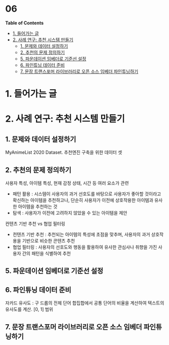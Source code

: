 06  <!-- omit in toc -->
===

**Table of Contents**
- [1. 들어가는 글](#1-들어가는-글)
- [2. 사례 연구: 추천 시스템 만들기](#2-사례-연구-추천-시스템-만들기)
  - [1. 문제와 데이터 설정하기](#1-문제와-데이터-설정하기)
  - [2. 추천의 문제 정의하기](#2-추천의-문제-정의하기)
  - [5. 파운데이션 임베더로 기준선 설정](#5-파운데이션-임베더로-기준선-설정)
  - [6. 파인튜닝 데이터 준비](#6-파인튜닝-데이터-준비)
  - [7. 문장 트랜스포머 라이브러리로 오픈 소스 임베더 파인튜닝하기](#7-문장-트랜스포머-라이브러리로-오픈-소스-임베더-파인튜닝하기)


# 1. 들어가는 글

# 2. 사례 연구: 추천 시스템 만들기
## 1. 문제와 데이터 설정하기
MyAnimeList 2020 Dataset. 추천엔진 구축을 위한 데이터 셋

## 2. 추천의 문제 정의하기
사용자 특성, 아이템 특성, 현재 감정 상태, 시간 등 여러 요소가 관련 

* 패턴 활용 : 시스템이 사용자의 과거 선호도를 바탕으로 사용자가 좋아할 것이라고 확신하는 아이템을 추천하고나, 단순히 사용자가 이전에 상호작용한 아이템과 유사한 아이템을 추천하는 것
* 탐색 : 사용자가 이전에 고려하지 않았을 수 있는 아이템을 제안

컨텐츠 기반 추천 vs 협업 필터링
* 컨텐츠 기반 추천 : 추천되는 아이템의 특성에 초점을 맞추며, 사용자의 과거 상호작용을 기반으로 비슷한 콘텐츠 추천
* 협업 필터링 : 사용자의 선호도와 행동을 활용하여 유사한 관심사나 취향을 가진 사용자 간의 패턴을 식별하여 추천

## 5. 파운데이션 임베더로 기준선 설정
## 6. 파인튜닝 데이터 준비
자카드 유사도 : 구 드룹의 전체 단어 합집합에서 공통 단어의 비율을 계산하여 텍스트의 유사도를 계산. [0, 1] 범위

## 7. 문장 트랜스포머 라이브러리로 오픈 소스 임베더 파인튜닝하기
